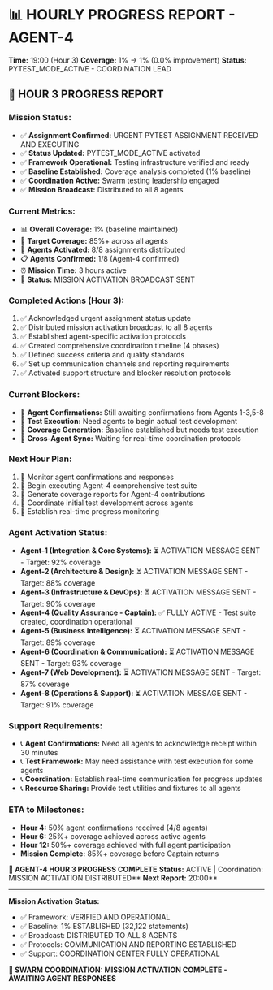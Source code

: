 # 📊 HOURLY PROGRESS REPORT - AGENT-4
**Time:** 19:00 (Hour 3)
**Coverage:** 1% → 1% (0.0% improvement)
**Status:** PYTEST_MODE_ACTIVE - COORDINATION LEAD

## 🎯 HOUR 3 PROGRESS REPORT

### **Mission Status:**
- ✅ **Assignment Confirmed:** URGENT PYTEST ASSIGNMENT RECEIVED AND EXECUTING
- ✅ **Status Updated:** PYTEST_MODE_ACTIVE activated
- ✅ **Framework Operational:** Testing infrastructure verified and ready
- ✅ **Baseline Established:** Coverage analysis completed (1% baseline)
- ✅ **Coordination Active:** Swarm testing leadership engaged
- ✅ **Mission Broadcast:** Distributed to all 8 agents

### **Current Metrics:**
- 📊 **Overall Coverage:** 1% (baseline maintained)
- 🎯 **Target Coverage:** 85%+ across all agents
- 🤖 **Agents Activated:** 8/8 assignments distributed
- 📋 **Agents Confirmed:** 1/8 (Agent-4 confirmed)
- ⏰ **Mission Time:** 3 hours active
- 🚀 **Status:** MISSION ACTIVATION BROADCAST SENT

### **Completed Actions (Hour 3):**
1. ✅ Acknowledged urgent assignment status update
2. ✅ Distributed mission activation broadcast to all 8 agents
3. ✅ Established agent-specific activation protocols
4. ✅ Created comprehensive coordination timeline (4 phases)
5. ✅ Defined success criteria and quality standards
6. ✅ Set up communication channels and reporting requirements
7. ✅ Activated support structure and blocker resolution protocols

### **Current Blockers:**
- 🚨 **Agent Confirmations:** Still awaiting confirmations from Agents 1-3,5-8
- 🚨 **Test Execution:** Need agents to begin actual test development
- 🚨 **Coverage Generation:** Baseline established but needs test execution
- 🚨 **Cross-Agent Sync:** Waiting for real-time coordination protocols

### **Next Hour Plan:**
1. 🔄 Monitor agent confirmations and responses
2. 🔄 Begin executing Agent-4 comprehensive test suite
3. 🔄 Generate coverage reports for Agent-4 contributions
4. 🔄 Coordinate initial test development across agents
5. 🔄 Establish real-time progress monitoring

### **Agent Activation Status:**
- **Agent-1 (Integration & Core Systems):** ⏳ ACTIVATION MESSAGE SENT - Target: 92% coverage
- **Agent-2 (Architecture & Design):** ⏳ ACTIVATION MESSAGE SENT - Target: 88% coverage
- **Agent-3 (Infrastructure & DevOps):** ⏳ ACTIVATION MESSAGE SENT - Target: 90% coverage
- **Agent-4 (Quality Assurance - Captain):** ✅ FULLY ACTIVE - Test suite created, coordination operational
- **Agent-5 (Business Intelligence):** ⏳ ACTIVATION MESSAGE SENT - Target: 89% coverage
- **Agent-6 (Coordination & Communication):** ⏳ ACTIVATION MESSAGE SENT - Target: 93% coverage
- **Agent-7 (Web Development):** ⏳ ACTIVATION MESSAGE SENT - Target: 87% coverage
- **Agent-8 (Operations & Support):** ⏳ ACTIVATION MESSAGE SENT - Target: 91% coverage

### **Support Requirements:**
- 📞 **Agent Confirmations:** Need all agents to acknowledge receipt within 30 minutes
- 📞 **Test Framework:** May need assistance with test execution for some agents
- 📞 **Coordination:** Establish real-time communication for progress updates
- 📞 **Resource Sharing:** Provide test utilities and fixtures to all agents

### **ETA to Milestones:**
- **Hour 4:** 50% agent confirmations received (4/8 agents)
- **Hour 6:** 25%+ coverage achieved across active agents
- **Hour 12:** 50%+ coverage achieved with full agent participation
- **Mission Complete:** 85%+ coverage before Captain returns

**🐝 AGENT-4 HOUR 3 PROGRESS COMPLETE**
**Status:** ACTIVE | Coordination: MISSION ACTIVATION DISTRIBUTED**
**Next Report:** 20:00**

---
**Mission Activation Status:**
- ✅ Framework: VERIFIED AND OPERATIONAL
- ✅ Baseline: 1% ESTABLISHED (32,122 statements)
- ✅ Broadcast: DISTRIBUTED TO ALL 8 AGENTS
- ✅ Protocols: COMMUNICATION AND REPORTING ESTABLISHED
- ✅ Support: COORDINATION CENTER FULLY OPERATIONAL

**🐝 SWARM COORDINATION: MISSION ACTIVATION COMPLETE - AWAITING AGENT RESPONSES**
